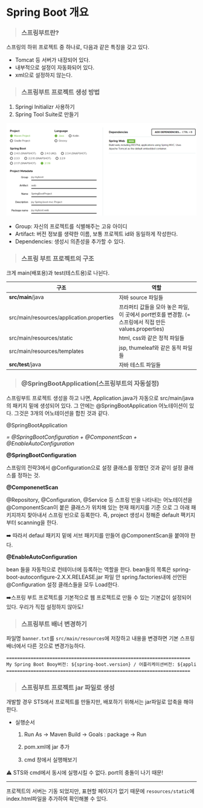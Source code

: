 #  Spring Boot 개요

> ### 스프링부트란?

스프링의 하위 프로젝트 중 하나로, 다음과 같은 특징을 갖고 있다.

- Tomcat 등 서버가 내장되어 있다.
- 내부적으로 설정이 자동화되어 있다.
- xml으로 설정하지 않는다.



> ### 스프링부트 프로젝트 생성 방법

1. Springi Initializr 사용하기
2. Spring Tool Suite로 만들기

![](.\SpringBoot_assets\springBoot_initializer.PNG)

- Group: 자신의 프로젝트를 식별해주는 고유 아이디
- Artifact: 버전 정보를 생략한 이름, 보통 프로젝트 id와 동일하게 작성한다.
- Dependencies: 생성시 의존성을 추가할 수 있다.



> ### 스프링 부트 프로젝트의 구조

크게 main(배포용)과 test(테스트용)로 나뉜다.

| 구조                                      | 역할                                                         |
| ----------------------------------------- | ------------------------------------------------------------ |
| **src/main**/java                         | 자바 source 파일들                                           |
| src/main/resources/application.properties | 프라퍼티 값들을 모아 놓은 파일, 이 곳에서 port번호를 변경함. (=스프링에서 직접 만든 values.properties) |
| src/main/resources/static                 | html, css와 같은 정적 파일들                                 |
| src/main/resources/templates              | jsp, thumeleaf와 같은 동적 파일들                            |
| **src/test**/java                         | 자바 테스트 파일들                                           |



> ### @SpringBootApplication(스프링부트의 자동설정)

스프링부트 프로젝트 생성을 하고 나면,  Application.java가 자동으로 src/main/java의 패키지 밑에 생성되어 있다. 그 안에는 @SpringBootApplication 어노테이션이 있다. 그것은 3개의 어노테이션을 합친 것과 같다.

@SpringBootApplication 

*=  @SpringBootConfiguration + @ComponentScan + @EnableAutoConfiguration*



**@SpringBootConfiguration**

스프링의 전략3에서 @Configuration으로 설정 클래스를 정했던 것과 같이 설정 클래스를 정하는 것. 

**@ComponenetScan**

@Repository, @Configuration, @Service 등 스프링 빈을 나타내는 어노테이션을 @ComponentScan이 붙은 클래스가 위치해 있는 현재 패키지를 기준 으로 그 아래 패키지까지 찾아내서 스프링 빈으로 등록한다. 즉, project 생성시 정해준 default 팩키지 부터 scanning을 한다. 

:arrow_right: 따라서 defaul 패키지 밑에 서브 패키지를 만들어 @ComponentScan을 붙여야 한다.

**@EnableAutoConfiguration**

bean 들을 자동적으로 컨테이너에 등록하는 역할을 한다. bean들의 목록은 spring-boot-autoconfigure-2.X.X.RELEASE.jar 파일 안 spring.factories내에 선언된 @Configuration 설정 클래스들을 모두 Load한다.

:arrow_right:스프링 부트 프로젝트를 기본적으로 웹 프로젝트로 만들 수 있는 기본값이 설정되어 있다. 우리가 직접 설정하지 않아도!



> ### 스프링부트 배너 변경하기

파일명 `banner.txt`를 `src/main/resources`에 저장하고 내용을 변경하면 기본 스프링 배너에서 다른 것으로 변경가능하다.

```txt
====================================================================
My Spring Boot Booy버전: ${spring-boot.version} / 어플리케이션버전: ${application.version}
====================================================================
```



> ### 스프링부트 프로젝트 jar 파일로 생성

개발할 경우 STS에서 프로젝트를 만들지만, 배포하기 위해서는 jar파일로 압축을 해야 한다.

- 실행순서

  1.  Run As -> Maven Build -> Goals : package -> Run

  2. pom.xml에 <packaging>jar</packaging> 추가
  3. cmd 창에서 실행해보기

:warning: STS와 cmd에서 동시에 실행시킬 수 없다. port의 충돌이 나기 때문!

***

프로젝트의 서버는 기동 되었지만, 표현할 페이지가 없기 때문에 `resources/static`에 index.html파일을 추가하여 확인해볼 수 있다.

